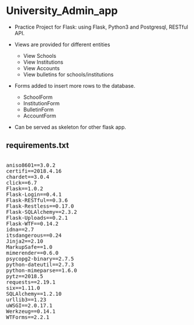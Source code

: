 # University_Admin_app
* Practice Project for Flask: using Flask, Python3 and Postgresql, RESTful API.

* Views are provided for different entities
  * View Schools
  * View Institutions
  * View Accounts
  * View bulletins for schools/institutions
* Forms added to insert more rows to the database.
  * SchoolForm
  * InstitutionForm
  * BulletinForm
  * AccountForm

* Can be served as skeleton for other flask app.

## requirements.txt
<div class="highlight-none notranslate"><div class="highlight"><pre><span></span>
aniso8601==3.0.2
certifi==2018.4.16
chardet==3.0.4
click==6.7
Flask==1.0.2
Flask-Login==0.4.1
Flask-RESTful==0.3.6
Flask-Restless==0.17.0
Flask-SQLAlchemy==2.3.2
Flask-Uploads==0.2.1
Flask-WTF==0.14.2
idna==2.7
itsdangerous==0.24
Jinja2==2.10
MarkupSafe==1.0
mimerender==0.6.0
psycopg2-binary==2.7.5
python-dateutil==2.7.3
python-mimeparse==1.6.0
pytz==2018.5
requests==2.19.1
six==1.11.0
SQLAlchemy==1.2.10
urllib3==1.23
uWSGI==2.0.17.1
Werkzeug==0.14.1
WTForms==2.2.1


</pre></div>
</div>


